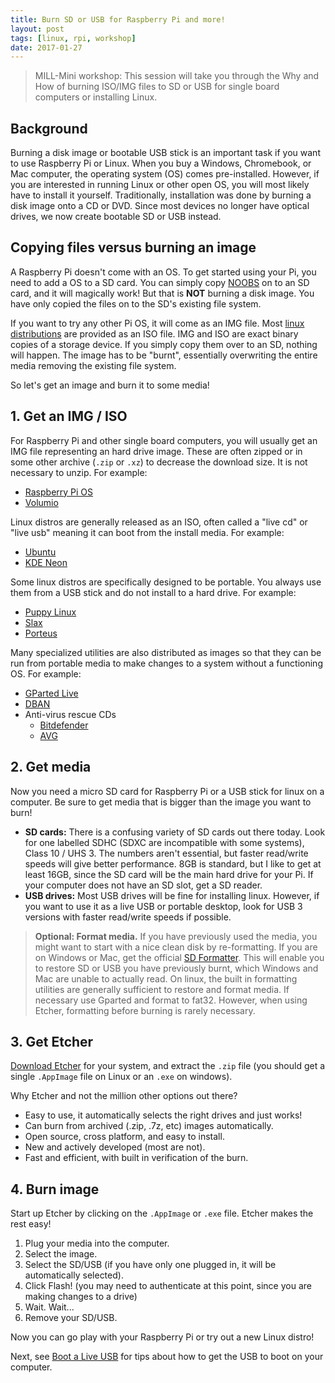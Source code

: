 ```yaml
---
title: Burn SD or USB for Raspberry Pi and more!
layout: post
tags: [linux, rpi, workshop]
date: 2017-01-27
---
```


> MILL-Mini workshop:
> This session will take you through the Why and How of burning ISO/IMG files to SD or USB for single board computers or installing Linux.

## Background

Burning a disk image or bootable USB stick is an important task if you want to use Raspberry Pi or Linux. 
When you buy a Windows, Chromebook, or Mac computer, the operating system (OS) comes pre-installed. 
However, if you are interested in running Linux or other open OS, you will most likely have to install it yourself. 
Traditionally, installation was done by burning a disk image onto a CD or DVD. 
Since most devices no longer have optical drives, we now create bootable SD or USB instead. 

## Copying files versus burning an image

A Raspberry Pi doesn't come with an OS. 
To get started using your Pi, you need to add a OS to a SD card. 
You can simply copy [NOOBS](https://www.raspberrypi.org/downloads/noobs/) on to an SD card, and it will magically work! 
But that is **NOT** burning a disk image. You have only copied the files on to the SD's existing file system.

If you want to try any other Pi OS, it will come as an IMG file.
Most [linux distributions](https://distrowatch.com/) are provided as an ISO file.
IMG and ISO are exact binary copies of a storage device. 
If you simply copy them over to an SD, nothing will happen. 
The image has to be "burnt", essentially overwriting the entire media removing the existing file system.

So let's get an image and burn it to some media!

## 1. Get an IMG / ISO

For Raspberry Pi and other single board computers, you will usually get an IMG file representing an hard drive image. 
These are often zipped or in some other archive (`.zip` or `.xz`) to decrease the download size. It is not necessary to unzip. 
For example:

- [Raspberry Pi OS](https://www.raspberrypi.org/software/) 
- [Volumio](https://volumio.org/)

Linux distros are generally released as an ISO, often called a "live cd" or "live usb" meaning it can boot from the install media.
For example:

- [Ubuntu](https://www.ubuntu.com/)
- [KDE Neon](https://neon.kde.org/)

Some linux distros are specifically designed to be portable. 
You always use them from a USB stick and do not install to a hard drive.
For example: 

- [Puppy Linux](http://puppylinux.org/)
- [Slax](https://www.slax.org/en/)
- [Porteus](http://www.porteus.org/)

Many specialized utilities are also distributed as images so that they can be run from portable media to make changes to a system without a functioning OS. 
For example:

- [GParted Live](https://gparted.sourceforge.io/livecd.php)
- [DBAN](https://dban.org/)
- Anti-virus rescue CDs
	- [Bitdefender](https://www.bitdefender.com/support/how-to-create-a-bitdefender-rescue-cd-627.html)
	- [AVG](http://www.avg.com/gb-en/rescue-cd-business-edition)

## 2. Get media

Now you need a micro SD card for Raspberry Pi or a USB stick for linux on a computer.
Be sure to get media that is bigger than the image you want to burn! 

- **SD cards:** There is a confusing variety of SD cards out there today. Look for one labelled SDHC (SDXC are incompatible with some systems), Class 10 / UHS 3. The numbers aren't essential, but faster read/write speeds will give better performance. 8GB is standard, but I like to get at least 16GB, since the SD card will be the main hard drive for your Pi. If your computer does not have an SD slot, get a SD reader.
- **USB drives:** Most USB drives will be fine for installing linux. However, if you want to use it as a live USB or portable desktop, look for USB 3 versions with faster read/write speeds if possible.

> **Optional: Format media.**
> If you have previously used the media, you might want to start with a nice clean disk by re-formatting. 
> If you are on Windows or Mac, get the official [SD Formatter](https://www.sdcard.org/downloads/formatter_4/index.html).
> This will enable you to restore SD or USB you have previously burnt, which Windows and Mac are unable to actually read. 
> On linux, the built in formatting utilities are generally sufficient to restore and format media. If necessary use Gparted and format to fat32.
> However, when using Etcher, formatting before burning is rarely necessary.

## 3. Get Etcher

[Download Etcher](https://www.balena.io/etcher/) for your system, and extract the `.zip` file (you should get a single `.AppImage` file on Linux or an `.exe` on windows).

Why Etcher and not the million other options out there? 

- Easy to use, it automatically selects the right drives and just works!
- Can burn from archived (.zip, .7z, etc) images automatically.
- Open source, cross platform, and easy to install.
- New and actively developed (most are not).
- Fast and efficient, with built in verification of the burn.

## 4. Burn image

Start up Etcher by clicking on the `.AppImage` or `.exe` file. Etcher makes the rest easy!

1. Plug your media into the computer.
2. Select the image.
3. Select the SD/USB (if you have only one plugged in, it will be automatically selected).
4. Click Flash! (you may need to authenticate at this point, since you are making changes to a drive)
5. Wait. Wait... 
6. Remove your SD/USB.

Now you can go play with your Raspberry Pi or try out a new Linux distro!

Next, see [Boot a Live USB](https://evanwill.github.io/_drafts/notes/linux-boot-usb.html) for tips about how to get the USB to boot on your computer.
